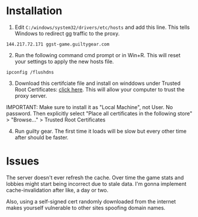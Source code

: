 # Installation

1. Edit `C:/windows/system32/drivers/etc/hosts` and add this line. This
   tells Windows to redirect gg traffic to the proxy.

```
144.217.72.171 ggst-game.guiltygear.com
```

2. Run the following command cmd prompt or in Win+R. This will reset your
   settings to apply the new hosts file.

```
ipconfig /flushdns
```


3. Download this certifciate file and install on winddows under Trusted Root Certificates: [click here](ggwin.p12). This will allow your computer to trust the proxy server.

IMPORTANT: Make sure to install it as "Local Machine", not User. No password.
Then explicitly select "Place all certificates in the following store" >
"Browse..." > Trusted Root Certificates

4. Run guilty gear. The first time it loads will be slow but every other time after should be faster.

# Issues

The server doesn't ever refresh the cache. Over time the game stats and lobbies might start being incorrect due to stale data. I'm gonna implement cache-invalidation after like, a day or two.

Also, using a self-signed cert randomly downloaded from the internet makes
yourself vulnerable to other sites spoofing domain names.
